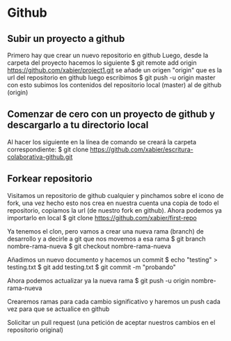 # Github

## Subir un proyecto a github

Primero hay que crear un nuevo repositorio en github
Luego, desde la carpeta del proyecto hacemos lo siguiente
	$ git remote add origin https://github.com/xabier/project1.git
se añade un origen "origin" que es la url del repositorio en github
luego escribimos
	$ git push -u origin master
con esto subimos los contenidos del repositorio local (master) al de github (origin)

## Comenzar de cero con un proyecto de github y descargarlo a tu directorio local

Al hacer los siguiente en la línea de comando se creará la carpeta correspondiente:
	$ git clone https://github.com/xabier/escritura-colaborativa-github.git

## Forkear repositorio

Visitamos un repositorio de github cualquier y pinchamos sobre el icono de fork, una vez hecho esto nos crea en nuestra cuenta una copia de todo el repositorio, copiamos la url (de nuestro fork en github).
Ahora podemos ya importarlo en local
	$ git clone https://github.com/xabier/first-repo

Ya tenemos el clon, pero vamos a crear una nueva rama (branch) de desarrollo y a decirle a git que nos movemos a esa rama
	$ git branch nombre-rama-nueva
	$ git checkout nombre-rama-nueva

Añadimos un nuevo documento y hacemos un commit 
	$ echo "testing" > testing.txt
	$ git add testing.txt 
	$ git commit -m "probando"

Ahora podemos actualizar ya la nueva rama
	$ git push -u origin nombre-rama-nueva

Crearemos ramas para cada cambio significativo y haremos un push cada vez para que se actualice en github

Solicitar un pull request (una petición de aceptar nuestros cambios en el repositorio original)

